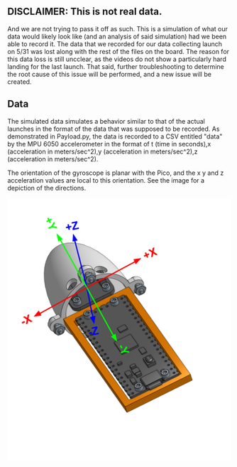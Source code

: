 ## DISCLAIMER: This is not real data.
And we are not trying to pass it off as such. This is a simulation of what our data would likely look like (and an analysis of said simulation) had we been able to record it. The data that we recorded for our data collecting launch on 5/31 was lost along with the rest of the files on the board. The reason for this data loss is still uncclear, as the videos do not show a particularly hard landing for the last launch. That said, further troubleshooting to determine the root cause of this issue will be performed, and a new issue will be created.
## Data
The simulated data simulates a behavior similar to that of the actual launches in the format of the data that was supposed to be recorded. As demonstrated in Payload.py, the data is recorded to a CSV entitled "data" by the MPU 6050 accelerometer in the format of t (time in seconds),x (acceleration in meters/sec^2),y (acceleration in meters/sec^2),z (acceleration in meters/sec^2).

The orientation of the gyroscope is planar with the Pico, and the x y and z acceleration values are local to this orientation. See the image for a depiction of the directions.

![Axes](https://github.com/GDamiani2927/Conklin-Damiani-PITS/blob/main/images/Axes.png)
